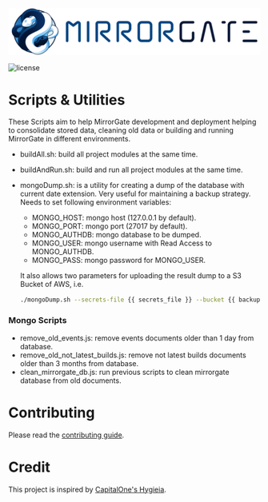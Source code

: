 ![MirrorGate](../mirrorgate-docs/src/assets/img/logo.png)

![license](https://img.shields.io/github/license/BBVA/mirrorgate.svg)

# Scripts & Utilities

These Scripts aim to help MirrorGate development and deployment helping to consolidate stored data, cleaning old data or building and running MirrorGate in different environments.

* buildAll.sh: build all project modules at the same time.
* buildAndRun.sh: build and run all project modules at the same time.
* mongoDump.sh: is a utility for creating a dump of the database with current date extension. Very useful for maintaining a backup strategy. Needs to set following environment variables:
  *  MONGO_HOST: mongo host (127.0.0.1 by default).
  *  MONGO_PORT: mongo port (27017 by default).
  *  MONGO_AUTHDB: mongo database to be dumped.
  *  MONGO_USER: mongo username with Read Access to MONGO_AUTHDB.
  *  MONGO_PASS: mongo password for MONGO_USER.

  It also allows two parameters for uploading the result dump to a S3 Bucket of AWS, i.e.

  ```sh
  ./mongoDump.sh --secrets-file {{ secrets_file }} --bucket {{ backups_bucket }}
  ```

### Mongo Scripts

* remove_old_events.js: remove events documents older than 1 day from database.
* remove_old_not_latest_builds.js: remove not latest builds documents older than 3 months from database.
* clean_mirrorgate_db.js: run previous scripts to clean mirrorgate database from old documents.

# Contributing

Please read the [contributing guide](../CONTRIBUTING.md).

# Credit

This project is inspired by [CapitalOne's Hygieia](https://github.com/capitalone/Hygieia).